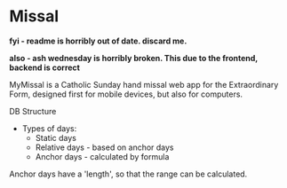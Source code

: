 # Missal

**fyi - readme is horribly out of date. discard me.**

**also - ash wednesday is horribly broken. This due to the frontend, backend is correct**

MyMissal is a Catholic Sunday hand missal web app for the Extraordinary Form, designed first for mobile devices, but also for computers.



DB Structure
 - Types of days:
   - Static days
   - Relative days - based on anchor days
   - Anchor days - calculated by formula
   
   
Anchor days have a 'length', so that the range can be calculated.

